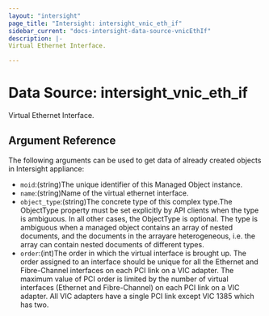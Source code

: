 ```yaml
---
layout: "intersight"
page_title: "Intersight: intersight_vnic_eth_if"
sidebar_current: "docs-intersight-data-source-vnicEthIf"
description: |-
Virtual Ethernet Interface.

---
```


# Data Source: intersight_vnic_eth_if
Virtual Ethernet Interface.

## Argument Reference
The following arguments can be used to get data of already created objects in Intersight appliance:
* `moid`:(string)The unique identifier of this Managed Object instance.
* `name`:(string)Name of the virtual ethernet interface.
* `object_type`:(string)The concrete type of this complex type.The ObjectType property must be set explicitly by API clients when the type is ambiguous. In all other cases, the ObjectType is optional. The type is ambiguous when a managed object contains an array of nested documents, and the documents in the arrayare heterogeneous, i.e. the array can contain nested documents of different types.
* `order`:(int)The order in which the virtual interface is brought up. The order assigned to an interface should be unique for all the Ethernet and Fibre-Channel interfaces on each PCI link on a VIC adapter. The maximum value of PCI order is limited by the number of virtual interfaces (Ethernet and Fibre-Channel) on each PCI link on a VIC adapter. All VIC adapters have a single PCI link except VIC 1385 which has two.
